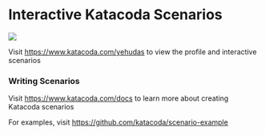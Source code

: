 # Interactive Katacoda Scenarios

[![](http://shields.katacoda.com/katacoda/yehudas/count.svg)](https://www.katacoda.com/yehudas "Get your profile on Katacoda.com")

Visit https://www.katacoda.com/yehudas to view the profile and interactive scenarios

### Writing Scenarios
Visit https://www.katacoda.com/docs to learn more about creating Katacoda scenarios

For examples, visit https://github.com/katacoda/scenario-example
